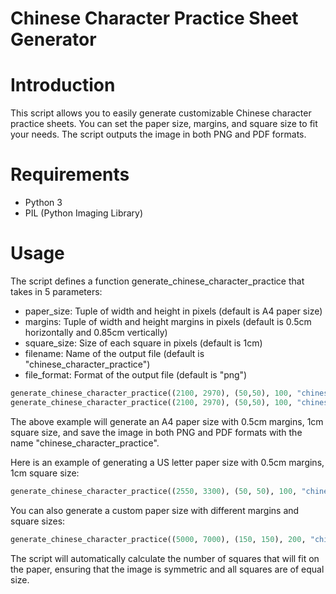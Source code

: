 # Chinese Character Practice Sheet Generator
# Introduction
This script allows you to easily generate customizable Chinese character practice sheets. You can set the paper size, margins, and square size to fit your needs. The script outputs the image in both PNG and PDF formats.

# Requirements
* Python 3
* PIL (Python Imaging Library)
# Usage
The script defines a function generate_chinese_character_practice that takes in 5 parameters:

* paper_size: Tuple of width and height in pixels (default is A4 paper size)
* margins: Tuple of width and height margins in pixels (default is 0.5cm horizontally and 0.85cm vertically)
* square_size: Size of each square in pixels (default is 1cm)
* filename: Name of the output file (default is "chinese_character_practice")
* file_format: Format of the output file (default is "png")
```python
generate_chinese_character_practice((2100, 2970), (50,50), 100, "chinese_character_practice", "png")
generate_chinese_character_practice((2100, 2970), (50,50), 100, "chinese_character_practice", "pdf")
```
The above example will generate an A4 paper size with 0.5cm margins, 1cm square size, and save the image in both PNG and PDF formats with the name "chinese_character_practice".

Here is an example of generating a US letter paper size with 0.5cm margins, 1cm square size:
```python
generate_chinese_character_practice((2550, 3300), (50, 50), 100, "chinese_character_practice_usletter", "png")
```
You can also generate a custom paper size with different margins and square sizes:
```python
generate_chinese_character_practice((5000, 7000), (150, 150), 200, "chinese_character_practice_custom", "png")
```
The script will automatically calculate the number of squares that will fit on the paper, ensuring that the image is symmetric and all squares are of equal size.
